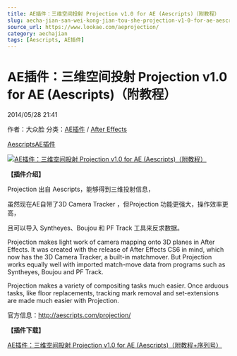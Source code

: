 ```yaml
---
title: AE插件：三维空间投射 Projection v1.0 for AE (Aescripts)（附教程）
slug: aecha-jian-san-wei-kong-jian-tou-she-projection-v1-0-for-ae-aescripts-fu-jiao-cheng
source_url: https://www.lookae.com/aeprojection/
category: aechajian
tags: [Aescripts, AE插件]
---
```

# AE插件：三维空间投射 Projection v1.0 for AE (Aescripts)（附教程）

2014/05/28 21:41

作者：大众脸
分类：[AE插件](https://www.lookae.com/after-effects/aechajian/) / [After Effects](https://www.lookae.com/after-effects/)

[Aescripts](https://www.lookae.com/tag/aescripts/)[AE插件](https://www.lookae.com/tag/ae%e6%8f%92%e4%bb%b6/)

[![AE插件：三维空间投射 Projection v1.0 for AE (Aescripts)（附教程）](https://www.lookae.com/wp-content/uploads/2014/05/AEProjection.jpg "AE插件：三维空间投射 Projection v1.0 for AE (Aescripts)（附教程）-LookAE.com")](https://www.lookae.com/wp-content/uploads/2014/05/AEProjection.jpg)

**【插件介绍】**

Projection 出自 Aescripts，能够得到三维投射信息，

虽然现在AE自带了3D Camera Tracker ，但Projection 功能更强大，操作效率更高，

且可以导入 Syntheyes、Boujou 和 PF Track 工具来反求数据。

Projection makes light work of camera mapping onto 3D planes in After Effects. It was created with the release of After Effects CS6 in mind, which now has the 3D Camera Tracker, a built-in matchmover. But Projection works equally well with imported match-move data from programs such as Syntheyes, Boujou and PF Track.

Projection makes a variety of compositing tasks much easier. Once arduous tasks, like floor replacements, tracking mark removal and set-extensions are made much easier with Projection.

官方信息：http://aescripts.com/projection/

**【插件下载】**

[AE插件：三维空间投射 Projection v1.0 for AE (Aescripts)（附教程+序列号）](https://www.400gb.com/file/65466644)
